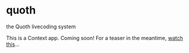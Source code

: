 quoth
=====

the Quoth livecoding system

This is a Context app. Coming soon! For a teaser in the meantime, <a href="http://vimeo.com/50530082">watch this</a>...


